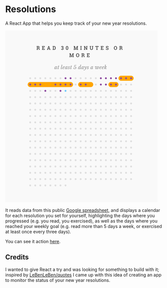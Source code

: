 # Resolutions

A React App that helps you keep track of your new year resolutions.

![Screenshot](/screenshot.png?raw=true "Screenshot")

It reads data from this public [Google
spreadsheet](https://docs.google.com/spreadsheets/d/1S0exiagavqEs-mXAuZr1o_OshtWKZfVERyWRjEepsY0/edit),
and displays a calendar for each resolution you set for yourself, highlighting
the days where you progressed (e.g. you read, you exercised), as well as the
days where you reached your weekly goal (e.g. read more than 5 days a week, or
exercised at least once every three days).

You can see it action [here](https://iamfirecracker.github.io/resolutions).

## Credits

I wanted to give React a try and was looking for something to build with it;
inspired by [LeBenLeBen/quotes](https://github.com/LeBenLeBen/quotes) I came up
with this idea of creating an app to monitor the status of your new year
resolutions.
